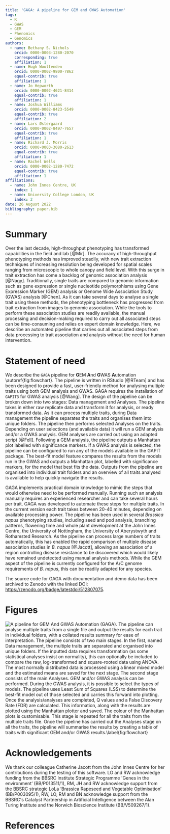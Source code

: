 ```yaml
---
title: 'GAGA: A pipeline for GEM and GWAS Automation'
tags:
  - R
  - GWAS
  - GEM
  - Phenomics
  - Genomics
authors:
  - name: Bethany S. Nichols
    orcid: 0000-0003-1280-2070
    corresponding: true
    affiliation: 1
  - name: Hugh Woolfenden
    orcid: 0000-0002-9800-7862
    equal-contrib: true 
    affiliation: 1
  - name: Jo Hepworth
    orcid: 0000-0002-4621-8414
    equal-contrib: true 
    affiliation: 1
  - name: Joshua Williams
    orcid: 0000-0002-8423-5549
    equal-contrib: true 
    affiliation: 2
  - name: Lars Østergaard
    orcid: 0000-0002-8497-7657
    equal-contrib: true 
    affiliation: 1
  - name: Richard J. Morris
    orcid: 0000-0003-3080-2613
    equal-contrib: true 
    affiliation: 1
  - name: Rachel Wells
    orcid: 0000-0002-1280-7472
    equal-contrib: true 
    affiliation: 1
affiliations:
  - name: John Innes Centre, UK
    index: 1
  - name: University College London, UK
    index: 2
date: 26 August 2022
bibliography: paper.bib
---
```


# Summary

Over the last decade, high-throughput phenotyping has transformed capabilities in the field and lab [@Mir]. The accuracy of high-throughput phenotyping methods has improved steadily, with new trait extraction techniques of increasing resolution being developed for spatial scales ranging from microscopic to whole canopy and field level. With this surge in trait extraction has come a backlog of genomic association analysis [@Nagy]. Traditionally, single traits are compared to genomic information such as gene expression or single nucleotide polymorphisms using Gene Expression Marker (GEM) analysis or Genome Wide Association Study (GWAS) analysis [@Chen]. As it can take several days to analyse a single trait using these methods, the phenotyping bottleneck has progressed from trait extraction from images to genomic association. While the tools to perform these association studies are readily available, the manual processing and decision-making required to carry out all associated steps can be time-consuming and relies on expert domain knowledge. Here, we describe an automated pipeline that carries out all associated steps from data processing to trait association and analysis without the need for human intervention.


# Statement of need

We describe the `GAGA` pipeline for **G**EM **A**nd **G**WAS **A**utomation \autoref{fig:flowchart}. The pipeline is written in RStudio [@RTeam] and has been designed to provide a fast, user-friendly method for analysing multiple traits using both GEM analysis and GWAS. GAGA requires the installation of `GAPIT3` for GWAS analysis [@Wang]. The design of the pipeline can be broken down into two stages: Data management and Analyses. The pipeline takes in either raw replicate data and transform it for analysis, or ready transformed data. As it can process multiple traits, during Data management the pipeline separates the traits and organises them into unique folders. The pipeline then performs selected Analyses on the traits. Depending on user selections (and available data) it will run a GEM analysis and/or a GWAS analysis. GEM analyses are carried out using an adapted script [@Fell]. Following a GEM analysis, the pipeline outputs a Manhattan plot labelled with significance markers. If a GWAS analysis is selected, the pipeline can be configured to run any of the models available in the GAPIT package. The best-fit model feature compares the results from the models run in the GWAS and outputs a Manhattan plot, labelled with significance markers, for the model that best fits the data. Outputs from the pipeline are organised into individual trait folders and an overview of all traits analysed is available to help quickly navigate the results. 

GAGA implements practical domain knowledge to mimic the steps that would otherwise need to be performed manually. Running such an analysis manually requires an experienced researcher and can take several hours per trait. GAGA was developed to automate these steps for multiple traits. In the current version each trait takes between 20-40 minutes, depending on available processing power. The pipeline has been used in several *Brassica napus* phenotyping studies, including seed and pod analysis, branching patterns, flowering time and whole plant development at the John Innes Centre, the University of Nottingham, the University of Aberystwyth and Rothamsted Research. As the pipeline can process large numbers of traits automatically, this has enabled the rapid comparison of multiple disease association studies in *B. napus* [@Jacott], allowing an association of a region controlling disease resistance to be discovered which would likely have remained undetected using manual analysis methods. While the GEM aspect of the pipeline is currently configured for the A/C genome requirements of *B. napus*, this can be readily adapted for any species. 

The source code for GAGA with documentation and demo data has been archived to Zenodo with the linked DOI: https://zenodo.org/badge/latestdoi/512807075.

# Figures
![A pipeline for GEM And GWAS Automation (GAGA). The pipeline can analyse multiple traits from a single file and output the results for each trait in individual folders, with a collated results summary for ease of interpretation. The pipeline consists of two main stages. In the first, named Data management, the multiple traits are separated and organised into unique folders. If the inputted data requires transformation (as some statistical analyses insist on normality), this can optionally be included to compare the raw, log-transformed and square-rooted data using ANOVA. The most normally distributed data is processed using a linear mixed model and the estimated means are saved for the next stage. The second stage consists of the main Analyses. GEM and/or GWAS analysis can be performed. During the GWAS analysis, it is possible to select the types of models. The pipeline uses Least Sum of Squares (LSS) to determine the best-fit model out of those selected and carries this forward into plotting. Once the analysis/analyses are completed, Q values and a False Discovery Rate (FDR) are calculated. This information, along with the results are plotted using the Manhattan plotter and saved. The colour of the Manhattan plots is customisable. This stage is repeated for all the traits from the multiple traits file. Once the pipeline has carried out the Analyses stage on all the traits, the pipeline will summarise the results by creating a table of traits with significant GEM and/or GWAS results.\label{fig:flowchart}](pipeline_flowchart.png)

# Acknowledgements

We thank our colleague Catherine Jacott from the John Innes Centre for her contributions during the testing of this software. LO and RW acknowledge funding from the BBSRC Institute Strategic Programme 'Genes in the environment’ (BB/P013511/1), RM, JH and RW acknowledge support from the BBSRC strategic LoLa ‘Brassica Rapeseed and Vegetable Optimisation’ (BB/P003095/1), RW, LO, RM and BN acknowledge support from the BBSRC's Catalyst Partnership in Artificial Intelligence between the Alan Turing Institute and the Norwich Bioscience Institute (BB/V509267/1). 

# References


